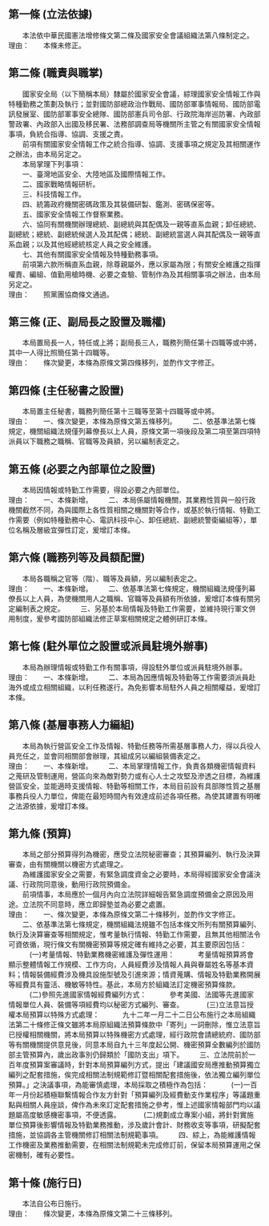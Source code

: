第一條 (立法依據)
-----------------
　　本法依中華民國憲法增修條文第二條及國家安全會議組織法第八條制定之。  
理由：　　本條未修正。

第二條 (職責與職掌)
-------------------
　　國家安全局（以下簡稱本局）隸屬於國家安全會議，綜理國家安全情報工作與特種勤務之策劃及執行；並對國防部總政治作戰局、國防部軍事情報局、國防部電訊發展室、國防部軍事安全總隊、國防部憲兵司令部、行政院海岸巡防署、內政部警政署、內政部入出國及移民署、法務部調查局等機關所主管之有關國家安全情報事項，負統合指導、協調、支援之責。  
　　前項有關國家安全情報工作之統合指導、協調、支援事項之規定及其相關運作之辦法，由本局另定之。  
　　本局掌理下列事項：  
　　一、臺灣地區安全、大陸地區及國際情報工作。  
　　二、國家戰略情報研析。  
　　三、科技情報工作。  
　　四、統籌政府機關密碼政策及其裝備研製、鑑測、密碼保密等。  
　　五、國家安全情報工作督察業務。  
　　六、協同有關機關辦理總統、副總統與其配偶及一親等直系血親；卸任總統、副總統；總統、副總統候選人及其配偶；總統、副總統當選人與其配偶及一親等直系血親；以及其他經總統核定人員之安全維護。  
　　七、其他有關國家安全情報及特種勤務事項。  
　　前項第六款所稱直系血親，除尊親屬外，應以家屬為限；有關安全維護之指揮權責、編組、值勤用槍時機、必要之查驗、管制作為及其相關事項之辦法，由本局另定之。  
理由：　　照黨團協商條文通過。

第三條 (正、副局長之設置及職權)
-------------------------------
　　本局置局長一人，特任或上將；副局長三人，職務列簡任第十四職等或中將，其中一人得比照簡任第十四職等。  
理由：　　條次變更，本條為原條文第四條移列，並酌作文字修正。

第四條 (主任秘書之設置)
-----------------------
　　本局置主任秘書，職務列簡任第十三職等至第十四職等或中將。  
理由：　　一、條次變更，本條為原條文第五條移列。
　　二、依基準法第七條規定，機關組織法規僅列幕僚長以上人員，原條文第一項後段及第二項至第四項特派員以下職務之職稱、官職等及員額，另以編制表定之。

第五條 (必要之內部單位之設置)
-----------------------------
　　本局因情報或特勤工作需要，得設必要之內部單位。  
理由：　　一、本條新增。
　　二、本局係屬情報機關，其業務性質與一般行政機關截然不同，為與國際上各性質相關之機關對等合作，或基於執行情報、特勤工作需要（例如特種勤務中心、電訊科技中心、卸任總統、副總統警衛編組等），單位名稱及層級宜彈性訂定，爰增訂本條。

第六條 (職務列等及員額配置)
---------------------------
　　本局各職稱之官等（階）、職等及員額，另以編制表定之。  
理由：　　一、本條新增。
　　二、依基準法第七條規定，機關組織法規僅列幕僚長以上人員，為使機關用人之職稱、官職等及員額有所依據，爰增訂本條有關另定編制表之規定。
　　三、另基於本局情報及特勤工作需要，並維持現行軍文併用制度，爰參考國防部組織法修正草案相關規定之體例研訂本條。

第七條 (駐外單位之設置或派員駐境外辦事)
---------------------------------------
　　本局為辦理情報或特勤工作有關事項，得設駐外單位或派員駐境外辦事。  
理由：　　一、本條新增。
　　二、本局為因應情報及特勤等工作需要須派員赴海外或成立相關組織，以利任務遂行。為免影響本局駐外人員之相關權益，爰增訂本條。

第八條 (基層事務人力編組)
-------------------------
　　本局為執行營區安全工作及情報、特勤任務等所需基層事務人力，得以兵役人員充任之，並會同相關部會辦理，其組成另以編組裝備表定之。  
理由：　　一、本條新增。
　　二、本局掌理情報工作，負責各類機密情報資料之蒐研及管制運用，營區向來為敵對勢力或有心人士之攻堅及滲透之目標，為維護營區安全，並能適時支援情報、特勤等相關工作，本局目前設有具部隊性質之基層事務兵役人力單位，俾能在最短時間內有效達成前述各項任務。為使其建置有明確之法源依據，爰增訂本條。

第九條 (預算)
-------------
　　本局之部分預算得列為機密，應受立法院秘密審查；其預算編列、執行及決算審查，由有關機關以機密方式處理之。  
　　為維護國家安全之需要，有緊急調度資金之必要時，本局得經國家安全會議決議、行政院同意後，動用行政院預備金。  
　　前項情事，本局應於一個月內向立法院詳細報告緊急調度預備金之原因及用途。立法院不同意時，應立即歸墊並為必要之處置。  
理由：　　一、條次變更，本條為原條文第二十條移列，並酌作文字修正。
　　二、依基準法第七條規定，機關組織法規雖不包括本條文所列有關預算編列、執行及決算審查等相關規定，惟考量執行情報、特勤工作需要，且無其他相關法令可資依循，現行條文有關機密預算等規定確有維持之必要，其主要原因包括：
　　　(一)考量情報、特勤業務機密維護及彈性運用：
　　　考量情報預算將會顯示整體情報工作規模、工作方向，人員經費涉及情報人員與眷屬姓名等基本資料；情報裝備經費涉及機具設施型號及引進來源；情資蒐購、情報及特勤業務開展等經費具有靈活、機敏等特性。基此，本局方於組織法訂定機密預算條款。
　　　(二)參照先進國家情報經費編列方式：
　　　參考美國、法國等先進國家情報單位人員、裝備等項經費均以秘密方式編列、審查。
　　　(三)立法意旨授權本局預算以特殊方式處理：
　　　九十二年一月二十二日公布施行之本局組織法第二十條修正條文雖將本局原組織法預算條款中「寄列」一詞刪除，惟立法意旨已授權相關機關，將本局預算以特殊機密方式處理，經行政院會請總統府、國防部等有關機關提供意見後，同意本局自九十三年度起公開、機密預算全數編列於國防部主管預算內，歲出政事別仍歸類於「國防支出」項下。
　　三、立法院前於一百年度預算案審議時，針對本局預算編列方式，提出「建議國安局應推動預算獨立編列之配套措施，俟完成相關法制規範修訂暨相關配套措施後，依法獨立編列單位預算。」之決議事項，為能審慎處理，本局採取之積極作為包括：
　　　(一)一百年一月份起積極聯繫情報合作友方針對「預算編列及經費動支作業程序」等議題重點與相關人員座談，俾作為未來訂定配套措施之參考，惟上述國家情報部門均以議題屬高度敏感機密事項，不便透露。
　　　(二)規劃成立專案小組，將針對實施單位預算後影響情報及特勤業務推動，涉及歲計會計、財務收支等事項，研擬配套措施，並協調各主管機關修訂相關法制規範事項。
　　四、綜上，為能維護情報工作機密及業務推動需要，在相關法制規範未完成修訂前，保留本局預算運用之保密機制，確有必要性。

第十條 (施行日)
---------------
　　本法自公布日施行。  
理由：　　條次變更，本條為原條文第二十三條移列。